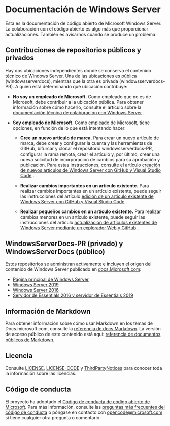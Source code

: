 # <a name="windows-server-documentation"></a>Documentación de Windows Server

Esta es la documentación de código abierto de Microsoft Windows Server. La colaboración con el código abierto es algo más que proporcionar actualizaciones. También es avisarnos cuando se produce un problema.

## <a name="public-vs-private-repo-contributions"></a>Contribuciones de repositorios públicos y privados

Hay dos ubicaciones independientes donde se conserva el contenido técnico de Windows Server. Una de las ubicaciones es pública (windowsserverdocs), mientras que la otra es privada (windowsserverdocs-PR). A quién está determinando qué ubicación contribuye:

- **No soy un empleado de Microsoft.** Como empleado que no es de Microsoft, debe contribuir a la ubicación pública. Para obtener información sobre cómo hacerlo, consulte el artículo sobre la [documentación técnica de colaboración con Windows Server](https://github.com/MicrosoftDocs/windowsserverdocs/blob/master/CONTRIBUTING.md) .

- **Soy empleado de Microsoft.** Como empleado de Microsoft, tiene opciones, en función de lo que está intentando hacer:

    - **Cree un nuevo artículo de marca.** Para crear un nuevo artículo de marca, debe crear y configurar la cuenta y las herramientas de GitHub, bifurcar y clonar el repositorio windowsserverdocs-PR, configurar la rama remota, crear el artículo y, por último, crear una nueva solicitud de incorporación de cambios para su aprobación y publicación. Para estas instrucciones, consulte el artículo [creación de nuevos artículos de Windows Server con GitHub y Visual Studio Code](https://github.com/MicrosoftDocs/windowsserverdocs/blob/master/Contributor-guide/create-new-using-github.md) .

    - **Realizar cambios importantes en un artículo existente.** Para realizar cambios importantes en un artículo existente, puede seguir las instrucciones del artículo [edición de un artículo existente de Windows Server con GitHub y Visual Studio Code](https://github.com/MicrosoftDocs/windowsserverdocs/blob/master/Contributor-guide/edit-existing-using-github.md) .

    - **Realizar pequeños cambios en un artículo existente.** Para realizar cambios menores en un artículo existente, puede seguir las instrucciones del artículo [actualización de artículos existentes de Windows Server mediante un explorador Web y GitHub](https://github.com/MicrosoftDocs/windowsserverdocs/blob/master/Contributor-guide/github-browser-updates.md) .

## <a name="windowsserverdocs-pr-private-and-windowsserverdocs-public"></a>WindowsServerDocs-PR (privado) y WindowsServerDocs (público)

Estos repositorios se administran activamente e incluyen el origen del contenido de Windows Server publicado en [docs.Microsoft.com](https://docs.microsoft.com):

- [Página principal de Windows Server](https://docs.microsoft.com/windows-server/)
- [Windows Server 2019](https://docs.microsoft.com/windows-server/get-started-19/get-started-19)
- [Windows Server 2016](https://docs.microsoft.com/windows-server/get-started/server-basics)
- [Servidor de Essentials 2016 y servidor de Essentials 2019](https://docs.microsoft.com/windows-server-essentials/get-started/get-started)

## <a name="markdown-info"></a>Información de Markdown

Para obtener información sobre cómo usar Markdown en los temas de Docs.microsoft.com, consulte la [referencia de docs Markdown](https://review.docs.microsoft.com/help/contribute/markdown-reference?branch=master). La versión de acceso público de este contenido está aquí: [referencia de documentos públicos de Markdown](https://docs.microsoft.com/contribute/markdown-reference).

## <a name="license"></a>Licencia

Consulte [LICENSE](https://github.com/MicrosoftDocs/windowsserverdocs-pr/blob/master/LICENSE), [LICENSE-CODE](https://github.com/MicrosoftDocs/windowsserverdocs-pr/blob/master/LICENSE-CODE) y [ThirdPartyNotices](https://github.com/MicrosoftDocs/windowsserverdocs-pr/blob/master/ThirdPartyNotices) para conocer toda la información sobre las licencias.

## <a name="code-of-conduct"></a>Código de conducta

El proyecto ha adoptado el [Código de conducta de código abierto de Microsoft](https://opensource.microsoft.com/codeofconduct/). Para más información, consulte las [preguntas más frecuentes del código de conducta](https://opensource.microsoft.com/codeofconduct/faq/) o póngase en contacto con [opencode@microsoft.com](mailto:opencode@microsoft.com) si tiene cualquier otra pregunta o comentario.
